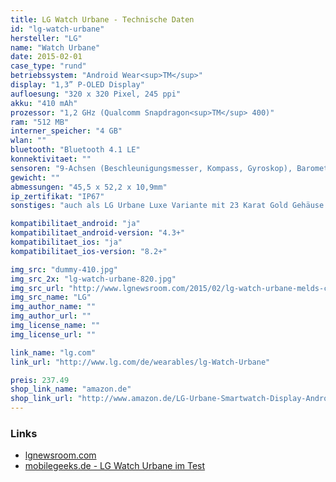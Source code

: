 ```yaml
---
title: LG Watch Urbane - Technische Daten
id: "lg-watch-urbane"
hersteller: "LG"
name: "Watch Urbane"
date: 2015-02-01
case_type: "rund"
betriebssystem: "Android Wear<sup>TM</sup>"
display: "1,3” P-OLED Display"
aufloesung: "320 x 320 Pixel, 245 ppi"
akku: "410 mAh"
prozessor: "1,2 GHz (Qualcomm Snapdragon<sup>TM</sup> 400)"
ram: "512 MB"
interner_speicher: "4 GB"
wlan: ""
bluetooth: "Bluetooth 4.1 LE"
konnektivitaet: ""
sensoren: "9-Achsen (Beschleunigungsmesser, Kompass, Gyroskop), Barometer, Optischer Pulsmesser (PPG)"
gewicht: ""
abmessungen: "45,5 x 52,2 x 10,9mm"
ip_zertifikat: "IP67"
sonstiges: "auch als LG Urbane Luxe Variante mit 23 Karat Gold Gehäuse erhältlich"

kompatibilitaet_android: "ja"
kompatibilitaet_android-version: "4.3+"
kompatibilitaet_ios: "ja"
kompatibilitaet_ios-version: "8.2+"

img_src: "dummy-410.jpg"
img_src_2x: "lg-watch-urbane-820.jpg"
img_src_url: "http://www.lgnewsroom.com/2015/02/lg-watch-urbane-melds-classic-look-with-enhanced-features/"
img_src_name: "LG"
img_author_name: ""
img_author_url: ""
img_license_name: ""
img_license_url: ""

link_name: "lg.com"
link_url: "http://www.lg.com/de/wearables/lg-Watch-Urbane"

preis: 237.49
shop_link_name: "amazon.de"
shop_link_url: "http://www.amazon.de/LG-Urbane-Smartwatch-Display-Android/dp/B00VRV1DAC"
---
```


### Links
* [lgnewsroom.com](http://www.lgnewsroom.com/2015/02/lg-watch-urbane-melds-classic-look-with-enhanced-features/)
* [mobilegeeks.de - LG Watch Urbane im Test](http://www.mobilegeeks.de/test/lg-watch-urbane/)
